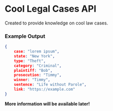 # Cool Legal Cases API

Created to provide knowledge on cool law cases.

### Example Output
```json
{
    case: "lorem ipsum",
    state: "New York",
    type: "Theft",
    category: "Criminal",
    plaintiff: "Bob",
    prosecution: "Timmy",
    winner: "Timmy",
    sentence: "Life without Parole",
    link: "https://example.com"
}
```
**More information will be available later!**